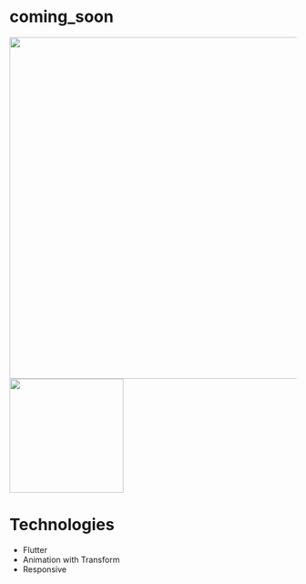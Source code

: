 # coming_soon

<img src="https://user-images.githubusercontent.com/57848633/145834243-92c38c72-8eb6-4ee7-8b0c-baaf4ab29418.jpg" width="600"> 
<img src="https://user-images.githubusercontent.com/57848633/145834247-1f8c5b5c-b8b4-4270-9c89-875f0b4435fc.jpg" width="200"> 

# Technologies

* Flutter
* Animation with Transform
* Responsive

